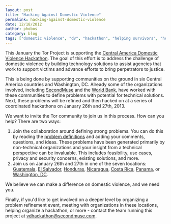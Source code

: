 ```yaml
---
layout: post
title: "Hacking Against Domestic Violence"
permalink: hacking-against-domestic-violence
date: 12/18/2012
author: phobos
category: blog
tags: ["domestic violence", "dv", "hackathon", "helping survivors", "helping victims", "ipv", "secondmuse", "tor", "world bank"]
---
```


This January the Tor Project is supporting the [Central America Domestic Violence Hackathon](http://vdhackathon.org). The goal of this effort is to address the challenge of domestic violence by building technology solutions to assist agencies that work to support victims and advance efforts to bring perpetrators to justice.

This is being done by supporting communities on the ground in six Central America countries and Washington, DC. Already some of the organizations involved, including [SecondMuse](http://secondmuse.com) and the [World Bank](http://worldbank.org), have worked with these communities to define problems with potential for technical solutions. Next, these problems will be refined and then hacked on at a series of coordinated hackathons on January 26th and 27th, 2013.

We want to invite the Tor community to join us in this process. How can you help? There are two ways:

1. Join the collaboration around defining strong problems. You can do this by reading the [problem definitions](http://vdhackathon.pbworks.com/w/page/61682446/FrontPage) and adding your comments, questions, and ideas. These problems have been generated primarily by non-technical organizations and your insight from a technical perspective can be invaluable. This includes feasibility, use cases, privacy and security concerns, existing solutions, and more.
2. Join us on January 26th and 27th in one of the seven locations: [Guatemala](http://www.eventbrite.com/event/4680867601), [El Salvador](http://www.eventbrite.com/event/4680929787), [Honduras](http://www.eventbrite.com/event/4680947841), [Nicaragua](http://www.eventbrite.com/event/4680961883), [Costa Rica](http://www.eventbrite.com/event/4680917751), [Panama](http://www.eventbrite.com/event/4680981943), or [Washington, DC](http://www.eventbrite.com/event/4680815445).

We believe we can make a difference on domestic violence, and we need you.

Finally, if you'd like to get involved on a deeper level by organizing a problem refinement event, meeting with organizations in these locations, helping organize a hackathon, or more - contact the team running this project at [vdhackathon@secondmuse.com](mailto:vdhackathon@secondmuse.com).

